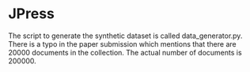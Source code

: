 # JPress
The script to generate the synthetic dataset is called data_generator.py. There is a typo in the paper submission which mentions that there are 20000 documents in the collection. The actual number of documents is 200000.
